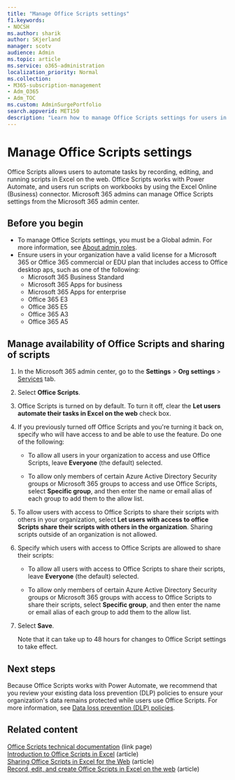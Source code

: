 ```yaml
---
title: "Manage Office Scripts settings"
f1.keywords:
- NOCSH
ms.author: sharik
author: SKjerland
manager: scotv
audience: Admin
ms.topic: article 
ms.service: o365-administration 
localization_priority: Normal
ms.collection: 
- M365-subscription-management 
- Adm_O365
- Adm_TOC
ms.custom: AdminSurgePortfolio
search.appverid: MET150
description: "Learn how to manage Office Scripts settings for users in your organization."
---
```


# Manage Office Scripts settings

Office Scripts‎ allows users to automate tasks by recording, editing, and running scripts in ‎Excel‎ on the web. ‎Office Scripts‎ works with Power Automate, and users run scripts on workbooks by using the ‎Excel‎ Online (Business) connector. Microsoft 365 admins can manage Office Scripts settings from the Microsoft 365 admin center.

## Before you begin

- To manage Office Scripts settings, you must be a Global admin. For more information, see [About admin roles](../add-users/about-admin-roles.md).
- Ensure users in your organization have a valid license for a Microsoft 365 or Office 365 commercial or EDU plan that includes access to Office desktop aps, such as one of the following:
    - Microsoft 365 Business Standard
    - Microsoft 365 Apps for business
    - Microsoft 365 Apps for enterprise
    - Office 365 E3
    - Office 365 E5
    - Office 365 A3
    - Office 365 A5

## Manage availability of Office Scripts and sharing of scripts

1. In the Microsoft 365 admin center, go to the **Settings** \> **Org settings** \> <a href="https://go.microsoft.com/fwlink/p/?linkid=2053743" target="_blank">Services</a> tab.

2. Select **Office Scripts**.

3. Office Scripts is turned on by default. To turn it off, clear the **Let users automate their tasks in Excel on the web** check box.

4. If you previously turned off Office Scripts and you're turning it back on, specify who will have access to and be able to use the feature. Do one of the following:

    - To allow all users in your organization to access and use Office Scripts, leave **Everyone** (the default) selected. 

    - To allow only members of certain Azure Active Directory Security groups or Microsoft 365 groups to access and use Office Scripts, select **Specific group**, and then enter the name or email alias of each group to add them to the allow list.

5. To allow users with access to Office Scripts to share their scripts with others in your organization, select **Let users with access to office Scripts share their scripts with others in the organization**. Sharing scripts outside of an organization is not allowed.
 
6. Specify which users with access to Office Scripts are allowed to share their scripts:
    
    - To allow all users with access to Office Scripts to share their scripts, leave **Everyone** (the default) selected.

    - To allow only members of certain Azure Active Directory Security groups or Microsoft 365 groups with access to Office Scripts to share their scripts, select **Specific group**, and then enter the name or email alias of each group to add them to the allow list.

5. Select **Save**.

    Note that it can take up to 48 hours for changes to Office Script settings to take effect.

## Next steps

Because Office Scripts works with Power Automate, we recommend that you review your existing data loss prevention (DLP) policies to ensure your organization's data remains protected while users use ‎Office Scripts‎. For more information, see [Data loss prevention (DLP) policies](/power-automate/prevent-data-loss).

## Related content

[Office Scripts technical documentation](/office/dev/scripts/) (link page)\
[Introduction to Office Scripts in Excel](https://support.microsoft.com/office/9fbe283d-adb8-4f13-a75b-a81c6baf163a) (article)\
[Sharing Office Scripts in Excel for the Web](https://support.microsoft.com/office/226eddbc-3a44-4540-acfe-fccda3d1122b) (article)\
[Record, edit, and create Office Scripts in Excel on the web](/office/dev/scripts/tutorials/excel-tutorial) (article)